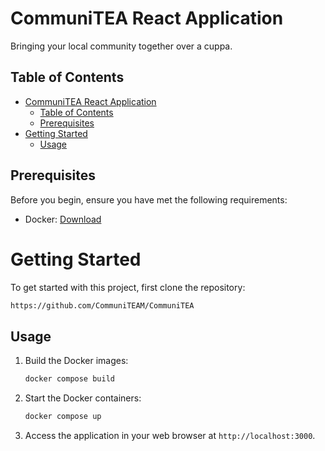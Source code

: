 # CommuniTEA React Application

Bringing your local community together over a cuppa.

## Table of Contents

- [CommuniTEA React Application](#communitea-react-application)
  - [Table of Contents](#table-of-contents)
  - [Prerequisites](#prerequisites)
- [Getting Started](#getting-started)
  - [Usage](#usage)

## Prerequisites

Before you begin, ensure you have met the following requirements:

- Docker: [Download](https://www.docker.com/get-started)

# Getting Started

To get started with this project, first clone the repository:

```sh
https://github.com/CommuniTEAM/CommuniTEA
```

## Usage

1. Build the Docker images:

   ```sh
   docker compose build
   ```

2. Start the Docker containers:

   ```sh
   docker compose up
   ```

3. Access the application in your web browser at `http://localhost:3000`.
